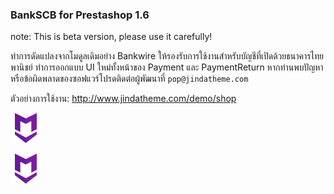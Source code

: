 ### BankSCB for Prestashop 1.6

note: This is beta version, please use it carefully!

ทำการดัดแปลงจากโมดูลเดิมอย่าง Bankwire ให้รองรับการใช้งานสำหรับบัญชีที่เปิดด้วยธนาคารไทยพานิชย์ ทำการออกแบบ UI ใหม่ทั้งหน้าของ Payment และ PaymentReturn หากท่านพบปัญหา หรือข้อผิดพลาดของซอฟแวร์โปรดติดต่อผู้พัฒนาที่ `pop@jindatheme.com`

ตัวอย่างการใช้งาน: http://www.jindatheme.com/demo/shop

![Payment](https://github.com/adam-p/markdown-here/raw/master/src/common/images/icon48.png)

![Payment Return](https://github.com/adam-p/markdown-here/raw/master/src/common/images/icon48.png)